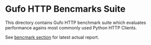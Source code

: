 # Gufo HTTP Bencmarks Suite

This directory contains Gufo HTTP benchmark suite
which evaluates performance agains most commonly
used Python HTTP Clients.

See [bencmark section][benchmarks] for latest
actual report.

[benchmarks]: https://docs.gufolabs.com/gufo_http/benchmarks/